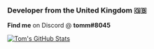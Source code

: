 ### Developer from the United Kingdom 🇬🇧 
**Find me** on Discord @ **tomm#8045**

[![Tom's GitHub Stats](https://github-readme-stats.vercel.app/api?username=tom125813)](https://github.com/anuraghazra/github-readme-stats)
